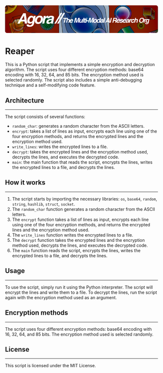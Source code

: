 [![Multi-Modality](agorabanner.png)](https://discord.gg/qUtxnK2NMf)

# Reaper
This is a Python script that implements a simple encryption and decryption algorithm. The script uses four different encryption methods: base64 encoding with 16, 32, 64, and 85 bits. The encryption method used is selected randomly. The script also includes a simple anti-debugging technique and a self-modifying code feature.

## Architecture
-----------

The script consists of several functions:

* `random_char`: generates a random character from the ASCII letters.
* `encrypt`: takes a list of lines as input, encrypts each line using one of the four encryption methods, and returns the encrypted lines and the encryption method used.
* `write_lines`: writes the encrypted lines to a file.
* `decrypt`: takes the encrypted lines and the encryption method used, decrypts the lines, and executes the decrypted code.
* `main`: the main function that reads the script, encrypts the lines, writes the encrypted lines to a file, and decrypts the lines.

## How it works
------------

1. The script starts by importing the necessary libraries: `os`, `base64`, `random`, `string`, `hashlib`, `struct`, `socket`.
2. The `random_char` function generates a random character from the ASCII letters.
3. The `encrypt` function takes a list of lines as input, encrypts each line using one of the four encryption methods, and returns the encrypted lines and the encryption method used.
4. The `write_lines` function writes the encrypted lines to a file.
5. The `decrypt` function takes the encrypted lines and the encryption method used, decrypts the lines, and executes the decrypted code.
6. The `main` function reads the script, encrypts the lines, writes the encrypted lines to a file, and decrypts the lines.

## Usage
-----

To use the script, simply run it using the Python interpreter. The script will encrypt the lines and write them to a file. To decrypt the lines, run the script again with the encryption method used as an argument.

## Encryption methods
-------------------

The script uses four different encryption methods: base64 encoding with 16, 32, 64, and 85 bits. The encryption method used is selected randomly.

## License
-------

This script is licensed under the MIT License.
